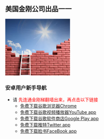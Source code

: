 ## 美国金刚公司出品一一

![image](l-w-s-athird.png)


### 安卓用户新手导航
- 请<font color="Red"> 先连通金刚梯翻墙出来，再点击以下链接</font>
  - [免费下载谷歌浏览器Chrome](https://a2zitpro.github.io/web/downloadchrome)
  - [免费下载谷歌视频播放器YouTube app](https://a2zitpro.github.io/web/downloadyoutubeapp)
  - [免费下载谷歌软件商店Google Play app](https://a2zitpro.github.io/web/downloadgoogleplayapp)    
  - [免费下载推特Twitter app](https://a2zitpro.github.io/web/downloadtwitterapp)
  - [免费下载脸书FaceBook app]()
